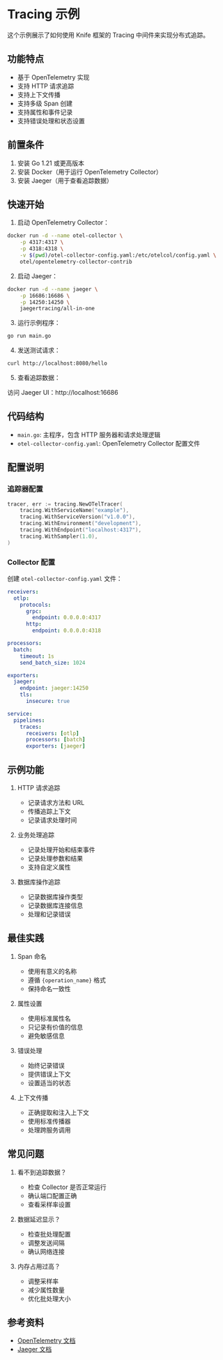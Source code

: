 # Tracing 示例

这个示例展示了如何使用 Knife 框架的 Tracing 中间件来实现分布式追踪。

## 功能特点

- 基于 OpenTelemetry 实现
- 支持 HTTP 请求追踪
- 支持上下文传播
- 支持多级 Span 创建
- 支持属性和事件记录
- 支持错误处理和状态设置

## 前置条件

1. 安装 Go 1.21 或更高版本
2. 安装 Docker（用于运行 OpenTelemetry Collector）
3. 安装 Jaeger（用于查看追踪数据）

## 快速开始

1. 启动 OpenTelemetry Collector：

```bash
docker run -d --name otel-collector \
    -p 4317:4317 \
    -p 4318:4318 \
    -v $(pwd)/otel-collector-config.yaml:/etc/otelcol/config.yaml \
    otel/opentelemetry-collector-contrib
```

2. 启动 Jaeger：

```bash
docker run -d --name jaeger \
    -p 16686:16686 \
    -p 14250:14250 \
    jaegertracing/all-in-one
```

3. 运行示例程序：

```bash
go run main.go
```

4. 发送测试请求：

```bash
curl http://localhost:8080/hello
```

5. 查看追踪数据：

访问 Jaeger UI：http://localhost:16686

## 代码结构

- `main.go`: 主程序，包含 HTTP 服务器和请求处理逻辑
- `otel-collector-config.yaml`: OpenTelemetry Collector 配置文件

## 配置说明

### 追踪器配置

```go
tracer, err := tracing.NewOTelTracer(
    tracing.WithServiceName("example"),
    tracing.WithServiceVersion("v1.0.0"),
    tracing.WithEnvironment("development"),
    tracing.WithEndpoint("localhost:4317"),
    tracing.WithSampler(1.0),
)
```

### Collector 配置

创建 `otel-collector-config.yaml` 文件：

```yaml
receivers:
  otlp:
    protocols:
      grpc:
        endpoint: 0.0.0.0:4317
      http:
        endpoint: 0.0.0.0:4318

processors:
  batch:
    timeout: 1s
    send_batch_size: 1024

exporters:
  jaeger:
    endpoint: jaeger:14250
    tls:
      insecure: true

service:
  pipelines:
    traces:
      receivers: [otlp]
      processors: [batch]
      exporters: [jaeger]
```

## 示例功能

1. HTTP 请求追踪
   - 记录请求方法和 URL
   - 传播追踪上下文
   - 记录请求处理时间

2. 业务处理追踪
   - 记录处理开始和结束事件
   - 记录处理参数和结果
   - 支持自定义属性

3. 数据库操作追踪
   - 记录数据库操作类型
   - 记录数据库连接信息
   - 处理和记录错误

## 最佳实践

1. Span 命名
   - 使用有意义的名称
   - 遵循 `{operation_name}` 格式
   - 保持命名一致性

2. 属性设置
   - 使用标准属性名
   - 只记录有价值的信息
   - 避免敏感信息

3. 错误处理
   - 始终记录错误
   - 提供错误上下文
   - 设置适当的状态

4. 上下文传播
   - 正确提取和注入上下文
   - 使用标准传播器
   - 处理跨服务调用

## 常见问题

1. 看不到追踪数据？
   - 检查 Collector 是否正常运行
   - 确认端口配置正确
   - 查看采样率设置

2. 数据延迟显示？
   - 检查批处理配置
   - 调整发送间隔
   - 确认网络连接

3. 内存占用过高？
   - 调整采样率
   - 减少属性数量
   - 优化批处理大小

## 参考资料

- [OpenTelemetry 文档](https://opentelemetry.io/docs/)
- [Jaeger 文档](https://www.jaegertracing.io/docs/)